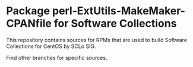 # Package perl-ExtUtils-MakeMaker-CPANfile for Software Collections

This repository contains sources for RPMs that are used
to build Software Collections for CentOS by SCLo SIG.

Find other branches for specific sources.
